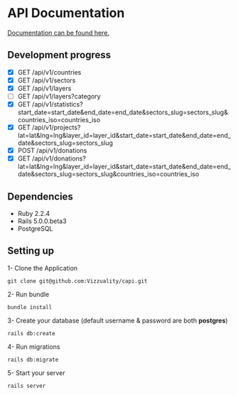 # API Documentation

[Documentation can be found here.](http://docs.careusa.apiary.io)

## Development progress

- [x] GET /api/v1/countries
- [x] GET /api/v1/sectors
- [x] GET /api/v1/layers
- [ ] GET /api/v1/layers?category
- [x] GET /api/v1/statistics?start_date=start_date&end_date=end_date&sectors_slug=sectors_slug&countries_iso=countries_iso
- [x] GET /api/v1/projects?lat=lat&lng=lng&layer_id=layer_id&start_date=start_date&end_date=end_date&sectors_slug=sectors_slug
- [x] POST /api/v1/donations
- [x] GET /api/v1/donations?lat=lat&lng=lng&layer_id=layer_id&start_date=start_date&end_date=end_date&sectors_slug=sectors_slug&countries_iso=countries_iso

## Dependencies

* Ruby 2.2.4
* Rails 5.0.0.beta3
* PostgreSQL

## Setting up                     

1- Clone the Application

`git clone git@github.com:Vizzuality/capi.git`

2- Run bundle
 
`bundle install`

3- Create your database (default username & password are both **postgres**)
 
`rails db:create`

4- Run migrations

`rails db:migrate`

5- Start your server

`rails server`
